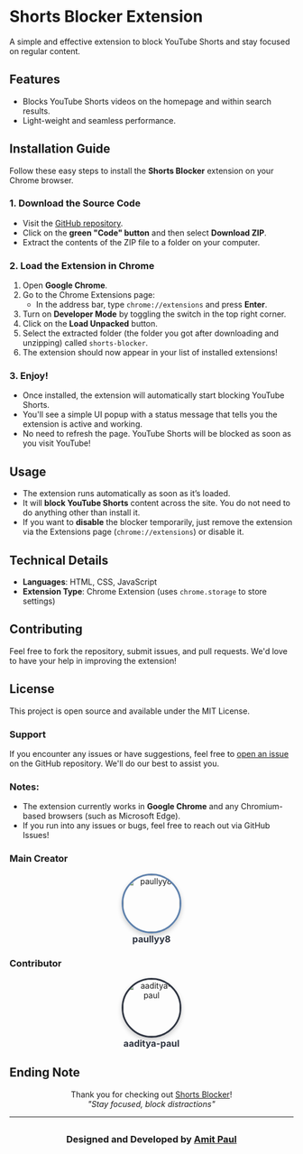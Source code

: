 # Shorts Blocker Extension

A simple and effective extension to block YouTube Shorts and stay focused on regular content.

## **Features**
- Blocks YouTube Shorts videos on the homepage and within search results.
- Light-weight and seamless performance.

## **Installation Guide**

Follow these easy steps to install the **Shorts Blocker** extension on your Chrome browser.

### **1. Download the Source Code**

- Visit the [GitHub repository](https://github.com/paullyy8/shorts-blocker).
- Click on the **green "Code" button** and then select **Download ZIP**.
- Extract the contents of the ZIP file to a folder on your computer.

### **2. Load the Extension in Chrome**

1. Open **Google Chrome**.
2. Go to the Chrome Extensions page:
   - In the address bar, type `chrome://extensions` and press **Enter**.
3. Turn on **Developer Mode** by toggling the switch in the top right corner.
4. Click on the **Load Unpacked** button.
5. Select the extracted folder (the folder you got after downloading and unzipping) called `shorts-blocker`.
6. The extension should now appear in your list of installed extensions!

### **3. Enjoy!**

- Once installed, the extension will automatically start blocking YouTube Shorts.
- You'll see a simple UI popup with a status message that tells you the extension is active and working.
- No need to refresh the page. YouTube Shorts will be blocked as soon as you visit YouTube!

## **Usage**

- The extension runs automatically as soon as it’s loaded.
- It will **block YouTube Shorts** content across the site. You do not need to do anything other than install it.
- If you want to **disable** the blocker temporarily, just remove the extension via the Extensions page (`chrome://extensions`) or disable it.


## **Technical Details**

- **Languages**: HTML, CSS, JavaScript
- **Extension Type**: Chrome Extension (uses `chrome.storage` to store settings)

## **Contributing**

Feel free to fork the repository, submit issues, and pull requests. We'd love to have your help in improving the extension!

## **License**

This project is open source and available under the MIT License.

### **Support**

If you encounter any issues or have suggestions, feel free to [open an issue](https://github.com/paullyy8/shorts-blocker/issues) on the GitHub repository. We'll do our best to assist you.

### **Notes:**

- The extension currently works in **Google Chrome** and any Chromium-based browsers (such as Microsoft Edge).
- If you run into any issues or bugs, feel free to reach out via GitHub Issues!

### Main Creator
<p align="center">
  <a href="https://github.com/paullyy8" target="_blank">
    <img src="https://avatars.githubusercontent.com/u/129642624?v=4" alt="paullyy8" width="100" height="100" style="border-radius: 50%; border: 3px solid #5e81ac; box-shadow: 0 4px 8px rgba(0, 0, 0, 0.2); transition: transform 0.3s ease;" />
  </a>
  <br>
  <a href="https://github.com/paullyy8" target="_blank" style="font-size: 16px; color: #2e3440; text-decoration: none; font-weight: bold;">paullyy8</a>
</p>

### Contributor
<p align="center">
  <a href="https://github.com/aaditya-paul" target="_blank">
    <img src="https://avatars.githubusercontent.com/u/91450480?v=4" alt="aaditya-paul" width="100" height="100" style="border-radius: 50%; border: 3px solid #2e3440; box-shadow: 0 4px 8px rgba(0, 0, 0, 0.2); transition: transform 0.3s ease;" />
  </a>
  <br>
  <a href="https://github.com/aaditya-paul" target="_blank" style="font-size: 16px; color: #2e3440; text-decoration: none; font-weight: bold;">aaditya-paul</a>
</p>


## Ending Note

<p align="center">
  Thank you for checking out <a href="https://github.com/paullyy8/shorts-blocker" target="_blank">Shorts Blocker</a>! <br>
  <em>"Stay focused, block distractions"</em>
</p>

---
## 
<h3 align="center">Designed and Developed by <a href="https://bento.me/amit-paul">Amit Paul</a></h3>
